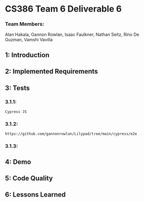 # CS386 Team 6 Deliverable 6

### Team Members:
Alan Hakala, Gannon Rowlan, Isaac Faulkner, Nathan Seitz, Rino De Guzman, Vamshi Vavilla

## 1: Introduction

## 2: Implemented Requirements

## 3: Tests
### 3.1.1: 
    Cypress JS

### 3.1.2:
    https://github.com/gannonrowlan/Lilypad/tree/main/cypress/e2e

### 3.1.3:

## 4: Demo

## 5: Code Quality

## 6: Lessons Learned
